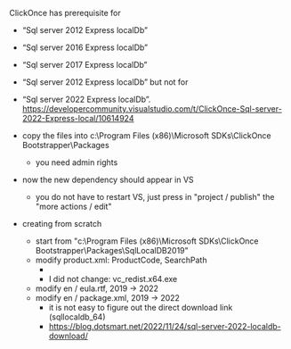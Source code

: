 ClickOnce has prerequisite for
- “Sql server 2012 Express localDb”
- “Sql server 2016 Express localDb”
- “Sql server 2017 Express localDb”
- “Sql server 2012 Express localDb”
but not for
- “Sql server 2022 Express localDb”.
https://developercommunity.visualstudio.com/t/ClickOnce-Sql-server-2022-Express-local/10614924

- copy the files into c:\Program Files (x86)\Microsoft SDKs\ClickOnce Bootstrapper\Packages
	- you need admin rights
- now the new dependency should appear in VS
	- you do not have to restart VS, just press in "project / publish" the "more actions / edit"
- creating from scratch
	- start from "c:\Program Files (x86)\Microsoft SDKs\ClickOnce Bootstrapper\Packages\SqlLocalDB2019"
	- modify product.xml: ProductCode, SearchPath
		- <BypassIf Property="sqllocaldbVersion" Compare="VersionGreaterThanOrEqualTo" Value="2022.1.1.1"/>
		- I did not change: vc_redist.x64.exe
	- modify en / eula.rtf, 2019 -> 2022
	- modify en / package.xml, 2019 -> 2022
		- it is not easy to figure out the direct download link (sqllocaldb_64)
		- https://blog.dotsmart.net/2022/11/24/sql-server-2022-localdb-download/
